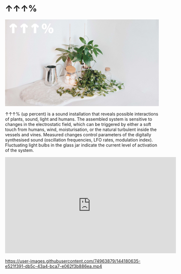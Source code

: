 # ↑↑↑%  

<img src="graphics/up_01.jpg">    

↑↑↑% (up percent) is a sound installation that reveals possible interactions of plants, sound, light and humans. The assembled system is sensitive to changes in the electrostatic field, which can be triggered by either a soft touch from humans, wind, moisturisation, or the natural turbulent inside the vessels and vines. Measured changes control parameters of the digitally synthesised sound (oscillation frequencies, LFO rates, modulation index). Fluctuating light bulbs in the glass jar indicate the current level of activation of the system.  

<iframe width="560" height="315" src="https://www.youtube.com/embed/vGd-JQdAmYI" title="YouTube video player" frameborder="0" allow="accelerometer; autoplay; clipboard-write; encrypted-media; gyroscope; picture-in-picture" allowfullscreen></iframe>  


https://user-images.githubusercontent.com/74963879/144180635-e521f391-db5c-43a4-bca7-e062f3b886ea.mp4


